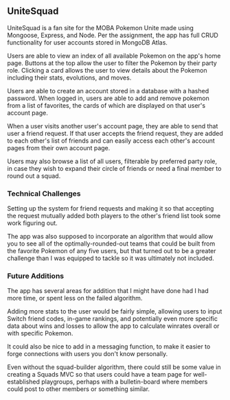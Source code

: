 ## UniteSquad
UniteSquad is a fan site for the MOBA Pokemon Unite made using Mongoose, Express, and Node. Per the assignment, the app has full CRUD functionality for user accounts stored in MongoDB Atlas.

Users are able to view an index of all available Pokemon on the app's home page. Buttons at the top allow the user to filter the Pokemon by their party role. Clicking a card allows the user to view details about the Pokemon including their stats, evolutions, and moves.

Users are able to create an account stored in a database with a hashed password. When logged in, users are able to add and remove pokemon from a list of favorites, the cards of which are displayed on that user's account page.

When a user visits another user's account page, they are able to send that user a friend request. If that user accepts the friend request, they are added to each other's list of friends and can easily access each other's account pages from their own account page.

Users may also browse a list of all users, filterable by preferred party role, in case they wish to expand their circle of friends or need a final member to round out a squad.

### Technical Challenges
Setting up the system for friend requests and making it so that accepting the request mutually added both players to the other's friend list took some work figuring out.

The app was also supposed to incorporate an algorithm that would allow you to see all of the optimally-rounded-out teams that could be built from the favorite Pokemon of any five users, but that turned out to be a greater challenge than I was equipped to tackle so it was ultimately not included.

### Future Additions
The app has several areas for addition that I might have done had I had more time, or spent less on the failed algorithm.

Adding more stats to the user would be fairly simple, allowing users to input Switch friend codes, in-game rankings, and potentially even more specific data about wins and losses to allow the app to calculate winrates overall or with specific Pokemon.

It could also be nice to add in a messaging function, to make it easier to forge connections with users you don't know personally.

Even without the squad-builder algorithm, there could still be some value in creating a Squads MVC so that users could have a team page for well-established playgroups, perhaps with a bulletin-board where members could post to other members or something similar.
